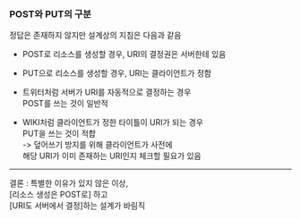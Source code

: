 ### POST와 PUT의 구분

정답은 존재하지 않지만 설계상의 지침은 다음과 같음
- POST로 리소스를 생성할 경우, URI의 결정권은 서버한테 있음

- PUT으로 리소스를 생성할 경우, URI는 클라이언트가 정함


- 트위터처럼 서버가 URI를 자동적으로 결정하는 경우  
 POST를 쓰는 것이 일반적

 - WIKI처럼 클라이언트가 정한 타이틀이 URI가 되는 경우  
 PUT을 쓰는 것이 적합  
 -> 덮어쓰기 방지를 위해 클라이언트가 사전에  
해당 URI가 이미 존재하는 URI인지 체크할 필요가 있음

***

 결론 : 특별한 이유가 있지 않은 이상,  
 [리소스 생성은 POST로] 하고  
 [URI도 서버에서 결정]하는 설계가 바림직